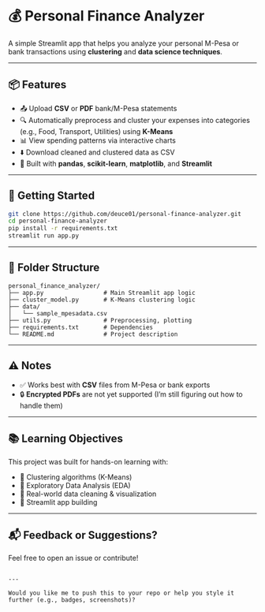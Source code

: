 
# 💰 Personal Finance Analyzer

A simple Streamlit app that helps you analyze your personal M-Pesa or bank transactions using **clustering** and **data science techniques**.

---

## 📦 Features

- 📤 Upload **CSV** or **PDF** bank/M-Pesa statements  
- 🔍 Automatically preprocess and cluster your expenses into categories (e.g., Food, Transport, Utilities) using **K-Means**
- 📊 View spending patterns via interactive charts
- ⬇️ Download cleaned and clustered data as CSV
- 🧠 Built with **pandas**, **scikit-learn**, **matplotlib**, and **Streamlit**

---

## 🚀 Getting Started

```bash
git clone https://github.com/deuce01/personal-finance-analyzer.git
cd personal-finance-analyzer
pip install -r requirements.txt
streamlit run app.py
````

---

## 📁 Folder Structure

```
personal_finance_analyzer/
├── app.py                 # Main Streamlit app logic
├── cluster_model.py       # K-Means clustering logic
├── data/
│   └── sample_mpesadata.csv
├── utils.py               # Preprocessing, plotting
├── requirements.txt       # Dependencies
└── README.md              # Project description
```

---

## ⚠️ Notes

* ✅ Works best with **CSV** files from M-Pesa or bank exports
* 🔒 **Encrypted PDFs** are not yet supported (I’m still figuring out how to handle them)

---

## 📚 Learning Objectives

This project was built for hands-on learning with:

* 🔹 Clustering algorithms (K-Means)
* 🔹 Exploratory Data Analysis (EDA)
* 🔹 Real-world data cleaning & visualization
* 🔹 Streamlit app building

---

## 📬 Feedback or Suggestions?

Feel free to open an issue or contribute!

```

---

Would you like me to push this to your repo or help you style it further (e.g., badges, screenshots)?
```
